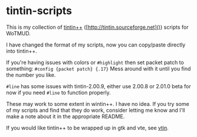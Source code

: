 tintin-scripts
==============

This is my collection of [tintin++](http://tintin.sourceforge.net) ([http://tintin.sourceforge.net]()) scripts for WoTMUD.

I have changed the format of my scripts, now you can copy/paste directly into tintin++.

If you're having issues with colors or `#highlight` then set packet patch to something: 
`#config {packet patch} {.17}` Mess around with it until you find the number you like.

`#line` has some issues with tintin-2.00.9, either use 2.00.8 or 2.01.0 beta 
for now if you need `#line` to function properly.

These may work to some extent in wintin++. I have no idea. If you try some of my scripts
and find that they do work, consider letting me know and I'll make a note about it in
the appropriate README.

If you would like tintin++ to be wrapped up in gtk and vte, see
[vtin](https://github.com/ray-schulz/vtin).
